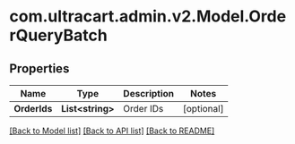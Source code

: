 
# com.ultracart.admin.v2.Model.OrderQueryBatch

## Properties

Name | Type | Description | Notes
------------ | ------------- | ------------- | -------------
**OrderIds** | **List&lt;string&gt;** | Order IDs | [optional] 

[[Back to Model list]](../README.md#documentation-for-models)
[[Back to API list]](../README.md#documentation-for-api-endpoints)
[[Back to README]](../README.md)

